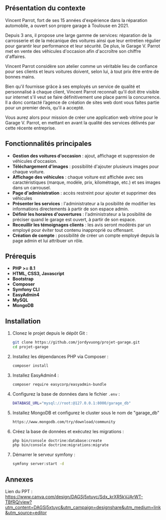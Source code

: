 ## Présentation du contexte

Vincent Parrot, fort de ses 15 années d'expérience dans la réparation automobile, a ouvert son propre garage à Toulouse en 2021.

Depuis 3 ans, il propose une large gamme de services: réparation de la carrosserie et de la mécanique des voitures ainsi que leur entretien régulier pour garantir leur performance et
leur sécurité. De plus, le Garage V. Parrot met en vente des véhicules d'occasion afin d'accroître son chiffre d'affaires.

Vincent Parrot considère son atelier comme un véritable lieu de confiance pour ses clients et leurs voitures doivent, selon lui, à tout prix être entre de bonnes mains.

Bien qu'il fournisse grâce à ses employés un service de qualité et personnalisé à chaque client, Vincent Parrot reconnaît qu'il doit être visible sur internet s'il veut se faire
définitivement une place parmi la concurrence. Il a donc contacté l’agence de création de sites web dont vous faites partie pour un premier devis, qu'il a accepté.

Vous aurez alors pour mission de créer une application web vitrine pour le Garage V. Parrot, en mettant en avant la qualité des services délivrés par cette récente entreprise.

## Fonctionnalités principales
- **Gestion des voitures d'occasion** : ajout, affichage et suppression de véhicules d'occasion.
- **Téléchargement d'images** : possibilité d'ajouter plusieurs images pour chaque voiture.
- **Affichage des véhicules** : chaque voiture est affichée avec ses caractéristiques (marque, modèle, prix, kilométrage, etc.) et ses images dans un carrousel.
- **Page d'administration** : accès restreint pour ajouter et supprimer des véhicules
- **Présenter les services** : l'administrateur a la posibilité de modifier les informations directements à partir de son espace admin.
- **Définir les horaires d'ouvertures** : l'administrateur a la posibilité de préciser quand le garage est ouvert, à partir de son espace.
- **Receuillir les témoignages clients** : les avis seront modérés par un employé pour éviter tout contenu inapproprié ou offensant.
- **Création de compte** : possibilité de créer un compte employé depuis la page admin et lui attribuer un rôle.

## Prérequis 

- **PHP >= 8.1**
- **HTML, CSS3, Javascript**
- **Bootstrap**
- **Composer**
- **Symfony CLI**
- **EasyAdmin4**
- **MySQL** 
- **MongoDB**

## Installation

1. Clonez le projet depuis le dépôt Git :

    ```bash
    git clone https://github.com/jordyvuong/projet-garage.git
    cd projet-garage
    ```

2. Installez les dépendances PHP via Composer :

    ```bash
    composer install
    ```
3. Installez EasyAdmin4 :

    ```bash
    composer require easycorp/easyadmin-bundle
    ```

4. Configurez la base de données dans le fichier `.env` :

    ```bash
    DATABASE_URL="mysql://root:@127.0.0.1:8000/garage_db"
    ```
5. Installez MongoDB et configurez le cluster sous le nom de "garage_db"

    ```bash
    https://www.mongodb.com/try/download/community
    ```
   
6. Créez la base de données et exécutez les migrations :

    ```bash
    php bin/console doctrine:database:create
    php bin/console doctrine:migrations:migrate
    ```
7. Démarrer le serveur symfony :

   ```bash
   symfony server:start -d
   ```


## Annexes 

Lien du PPT : https://www.canva.com/design/DAGSj5xtuyc/Sdx_krXR5kVJArWT-TBfRQ/view?utm_content=DAGSj5xtuyc&utm_campaign=designshare&utm_medium=link&utm_source=editor
